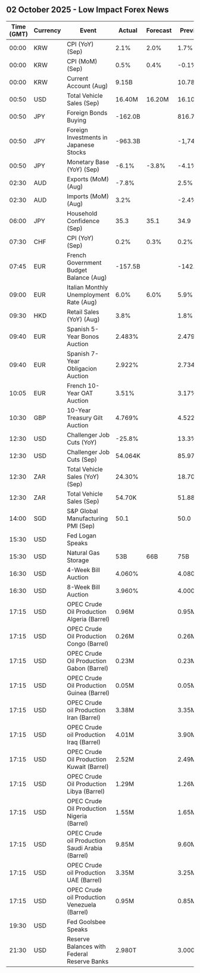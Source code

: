 ## 02 October 2025 - Low Impact Forex News

| Time (GMT) | Currency | Event | Actual | Forecast | Previous |
|------|----------|-------|--------|----------|----------|
| 00:00 | KRW | CPI (YoY) (Sep) | 2.1% | 2.0% | 1.7% |
| 00:00 | KRW | CPI (MoM) (Sep) | 0.5% | 0.4% | -0.1% |
| 00:00 | KRW | Current Account (Aug) | 9.15B |  | 10.78B |
| 00:50 | USD | Total Vehicle Sales (Sep) | 16.40M | 16.20M | 16.10M |
| 00:50 | JPY | Foreign Bonds Buying | -162.0B |  | 816.7B |
| 00:50 | JPY | Foreign Investments in Japanese Stocks | -963.3B |  | -1,747.1B |
| 00:50 | JPY | Monetary Base (YoY) (Sep) | -6.1% | -3.8% | -4.1% |
| 02:30 | AUD | Exports (MoM) (Aug) | -7.8% |  | 2.5% |
| 02:30 | AUD | Imports (MoM) (Aug) | 3.2% |  | -2.4% |
| 06:00 | JPY | Household Confidence (Sep) | 35.3 | 35.1 | 34.9 |
| 07:30 | CHF | CPI (YoY) (Sep) | 0.2% | 0.3% | 0.2% |
| 07:45 | EUR | French Government Budget Balance (Aug) | -157.5B |  | -142.0B |
| 09:00 | EUR | Italian Monthly Unemployment Rate (Aug) | 6.0% | 6.0% | 5.9% |
| 09:30 | HKD | Retail Sales (YoY) (Aug) | 3.8% |  | 1.8% |
| 09:40 | EUR | Spanish 5-Year Bonos Auction | 2.483% |  | 2.479% |
| 09:40 | EUR | Spanish 7-Year Obligacion Auction | 2.922% |  | 2.734% |
| 10:05 | EUR | French 10-Year OAT Auction | 3.51% |  | 3.17% |
| 10:30 | GBP | 10-Year Treasury Gilt Auction | 4.769% |  | 4.522% |
| 12:30 | USD | Challenger Job Cuts (YoY) | -25.8% |  | 13.3% |
| 12:30 | USD | Challenger Job Cuts (Sep) | 54.064K |  | 85.979K |
| 12:30 | ZAR | Total Vehicle Sales (YoY) (Sep) | 24.30% |  | 18.70% |
| 12:30 | ZAR | Total Vehicle Sales (Sep) | 54.70K |  | 51.88K |
| 14:00 | SGD | S&P Global Manufacturing PMI (Sep) | 50.1 |  | 50.0 |
| 15:30 | USD | Fed Logan Speaks |  |  |  |
| 15:30 | USD | Natural Gas Storage | 53B | 66B | 75B |
| 16:30 | USD | 4-Week Bill Auction | 4.060% |  | 4.080% |
| 16:30 | USD | 8-Week Bill Auction | 3.960% |  | 4.000% |
| 17:15 | USD | OPEC Crude Oil Production Algeria (Barrel) | 0.96M |  | 0.95M |
| 17:15 | USD | OPEC Crude Oil Production Congo (Barrel) | 0.26M |  | 0.26M |
| 17:15 | USD | OPEC Crude Oil Production Gabon (Barrel) | 0.23M |  | 0.23M |
| 17:15 | USD | OPEC Crude Oil Production Guinea (Barrel) | 0.05M |  | 0.05M |
| 17:15 | USD | OPEC Crude oil Production Iran (Barrel) | 3.38M |  | 3.35M |
| 17:15 | USD | OPEC Crude oil Production Iraq (Barrel) | 4.01M |  | 3.90M |
| 17:15 | USD | OPEC Crude Oil Production Kuwait (Barrel) | 2.52M |  | 2.49M |
| 17:15 | USD | OPEC Crude Oil Production Libya (Barrel) | 1.29M |  | 1.26M |
| 17:15 | USD | OPEC Crude Oil Production Nigeria (Barrel) | 1.55M |  | 1.65M |
| 17:15 | USD | OPEC Crude oil Production Saudi Arabia (Barrel) | 9.85M |  | 9.60M |
| 17:15 | USD | OPEC Crude oil Production UAE (Barrel) | 3.35M |  | 3.25M |
| 17:15 | USD | OPEC Crude oil Production Venezuela (Barrel) | 0.95M |  | 0.85M |
| 19:30 | USD | Fed Goolsbee Speaks |  |  |  |
| 21:30 | USD | Reserve Balances with Federal Reserve Banks | 2.980T |  | 3.000T |

